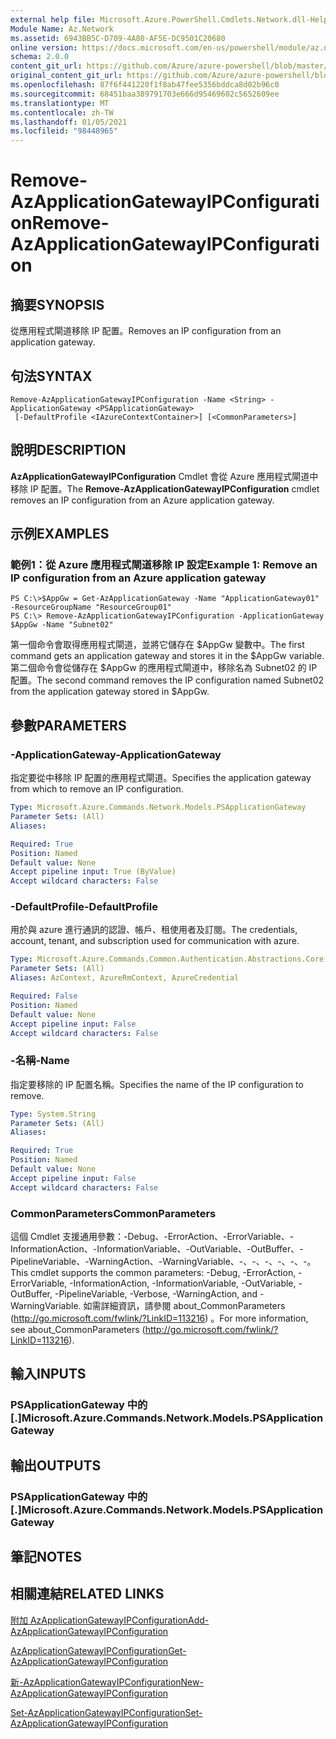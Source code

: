 ```yaml
---
external help file: Microsoft.Azure.PowerShell.Cmdlets.Network.dll-Help.xml
Module Name: Az.Network
ms.assetid: 6943BB5C-D709-4A80-AF5E-DC9501C20680
online version: https://docs.microsoft.com/en-us/powershell/module/az.network/remove-azapplicationgatewayipconfiguration
schema: 2.0.0
content_git_url: https://github.com/Azure/azure-powershell/blob/master/src/Network/Network/help/Remove-AzApplicationGatewayIPConfiguration.md
original_content_git_url: https://github.com/Azure/azure-powershell/blob/master/src/Network/Network/help/Remove-AzApplicationGatewayIPConfiguration.md
ms.openlocfilehash: 87f6f441220f1f8ab47fee5356bddca8d02b96c0
ms.sourcegitcommit: 68451baa389791703e666d95469602c5652609ee
ms.translationtype: MT
ms.contentlocale: zh-TW
ms.lasthandoff: 01/05/2021
ms.locfileid: "98448965"
---
```

# <span data-ttu-id="e2597-101">Remove-AzApplicationGatewayIPConfiguration</span><span class="sxs-lookup"><span data-stu-id="e2597-101">Remove-AzApplicationGatewayIPConfiguration</span></span>

## <span data-ttu-id="e2597-102">摘要</span><span class="sxs-lookup"><span data-stu-id="e2597-102">SYNOPSIS</span></span>
<span data-ttu-id="e2597-103">從應用程式閘道移除 IP 配置。</span><span class="sxs-lookup"><span data-stu-id="e2597-103">Removes an IP configuration from an application gateway.</span></span>

## <span data-ttu-id="e2597-104">句法</span><span class="sxs-lookup"><span data-stu-id="e2597-104">SYNTAX</span></span>

```
Remove-AzApplicationGatewayIPConfiguration -Name <String> -ApplicationGateway <PSApplicationGateway>
 [-DefaultProfile <IAzureContextContainer>] [<CommonParameters>]
```

## <span data-ttu-id="e2597-105">說明</span><span class="sxs-lookup"><span data-stu-id="e2597-105">DESCRIPTION</span></span>
<span data-ttu-id="e2597-106">**AzApplicationGatewayIPConfiguration** Cmdlet 會從 Azure 應用程式閘道中移除 IP 配置。</span><span class="sxs-lookup"><span data-stu-id="e2597-106">The **Remove-AzApplicationGatewayIPConfiguration** cmdlet removes an IP configuration from an Azure application gateway.</span></span>

## <span data-ttu-id="e2597-107">示例</span><span class="sxs-lookup"><span data-stu-id="e2597-107">EXAMPLES</span></span>

### <span data-ttu-id="e2597-108">範例1：從 Azure 應用程式閘道移除 IP 設定</span><span class="sxs-lookup"><span data-stu-id="e2597-108">Example 1: Remove an IP configuration from an Azure application gateway</span></span>
```
PS C:\>$AppGw = Get-AzApplicationGateway -Name "ApplicationGateway01" -ResourceGroupName "ResourceGroup01"
PS C:\> Remove-AzApplicationGatewayIPConfiguration -ApplicationGateway $AppGw -Name "Subnet02"
```

<span data-ttu-id="e2597-109">第一個命令會取得應用程式閘道，並將它儲存在 $AppGw 變數中。</span><span class="sxs-lookup"><span data-stu-id="e2597-109">The first command gets an application gateway and stores it in the $AppGw variable.</span></span>
<span data-ttu-id="e2597-110">第二個命令會從儲存在 $AppGw 的應用程式閘道中，移除名為 Subnet02 的 IP 配置。</span><span class="sxs-lookup"><span data-stu-id="e2597-110">The second command removes the IP configuration named Subnet02 from the application gateway stored in $AppGw.</span></span>

## <span data-ttu-id="e2597-111">參數</span><span class="sxs-lookup"><span data-stu-id="e2597-111">PARAMETERS</span></span>

### <span data-ttu-id="e2597-112">-ApplicationGateway</span><span class="sxs-lookup"><span data-stu-id="e2597-112">-ApplicationGateway</span></span>
<span data-ttu-id="e2597-113">指定要從中移除 IP 配置的應用程式閘道。</span><span class="sxs-lookup"><span data-stu-id="e2597-113">Specifies the application gateway from which to remove an IP configuration.</span></span>

```yaml
Type: Microsoft.Azure.Commands.Network.Models.PSApplicationGateway
Parameter Sets: (All)
Aliases:

Required: True
Position: Named
Default value: None
Accept pipeline input: True (ByValue)
Accept wildcard characters: False
```

### <span data-ttu-id="e2597-114">-DefaultProfile</span><span class="sxs-lookup"><span data-stu-id="e2597-114">-DefaultProfile</span></span>
<span data-ttu-id="e2597-115">用於與 azure 進行通訊的認證、帳戶、租使用者及訂閱。</span><span class="sxs-lookup"><span data-stu-id="e2597-115">The credentials, account, tenant, and subscription used for communication with azure.</span></span>

```yaml
Type: Microsoft.Azure.Commands.Common.Authentication.Abstractions.Core.IAzureContextContainer
Parameter Sets: (All)
Aliases: AzContext, AzureRmContext, AzureCredential

Required: False
Position: Named
Default value: None
Accept pipeline input: False
Accept wildcard characters: False
```

### <span data-ttu-id="e2597-116">-名稱</span><span class="sxs-lookup"><span data-stu-id="e2597-116">-Name</span></span>
<span data-ttu-id="e2597-117">指定要移除的 IP 配置名稱。</span><span class="sxs-lookup"><span data-stu-id="e2597-117">Specifies the name of the IP configuration to remove.</span></span>

```yaml
Type: System.String
Parameter Sets: (All)
Aliases:

Required: True
Position: Named
Default value: None
Accept pipeline input: False
Accept wildcard characters: False
```

### <span data-ttu-id="e2597-118">CommonParameters</span><span class="sxs-lookup"><span data-stu-id="e2597-118">CommonParameters</span></span>
<span data-ttu-id="e2597-119">這個 Cmdlet 支援通用參數：-Debug、-ErrorAction、-ErrorVariable、-InformationAction、-InformationVariable、-OutVariable、-OutBuffer、-PipelineVariable、-WarningAction、-WarningVariable、-、-、-、-、-、-。</span><span class="sxs-lookup"><span data-stu-id="e2597-119">This cmdlet supports the common parameters: -Debug, -ErrorAction, -ErrorVariable, -InformationAction, -InformationVariable, -OutVariable, -OutBuffer, -PipelineVariable, -Verbose, -WarningAction, and -WarningVariable.</span></span> <span data-ttu-id="e2597-120">如需詳細資訊，請參閱 about_CommonParameters (http://go.microsoft.com/fwlink/?LinkID=113216) 。</span><span class="sxs-lookup"><span data-stu-id="e2597-120">For more information, see about_CommonParameters (http://go.microsoft.com/fwlink/?LinkID=113216).</span></span>

## <span data-ttu-id="e2597-121">輸入</span><span class="sxs-lookup"><span data-stu-id="e2597-121">INPUTS</span></span>

### <span data-ttu-id="e2597-122">PSApplicationGateway 中的 [.]</span><span class="sxs-lookup"><span data-stu-id="e2597-122">Microsoft.Azure.Commands.Network.Models.PSApplicationGateway</span></span>

## <span data-ttu-id="e2597-123">輸出</span><span class="sxs-lookup"><span data-stu-id="e2597-123">OUTPUTS</span></span>

### <span data-ttu-id="e2597-124">PSApplicationGateway 中的 [.]</span><span class="sxs-lookup"><span data-stu-id="e2597-124">Microsoft.Azure.Commands.Network.Models.PSApplicationGateway</span></span>

## <span data-ttu-id="e2597-125">筆記</span><span class="sxs-lookup"><span data-stu-id="e2597-125">NOTES</span></span>

## <span data-ttu-id="e2597-126">相關連結</span><span class="sxs-lookup"><span data-stu-id="e2597-126">RELATED LINKS</span></span>

[<span data-ttu-id="e2597-127">附加 AzApplicationGatewayIPConfiguration</span><span class="sxs-lookup"><span data-stu-id="e2597-127">Add-AzApplicationGatewayIPConfiguration</span></span>](./Add-AzApplicationGatewayIPConfiguration.md)

[<span data-ttu-id="e2597-128">AzApplicationGatewayIPConfiguration</span><span class="sxs-lookup"><span data-stu-id="e2597-128">Get-AzApplicationGatewayIPConfiguration</span></span>](./Get-AzApplicationGatewayIPConfiguration.md)

[<span data-ttu-id="e2597-129">新-AzApplicationGatewayIPConfiguration</span><span class="sxs-lookup"><span data-stu-id="e2597-129">New-AzApplicationGatewayIPConfiguration</span></span>](./New-AzApplicationGatewayIPConfiguration.md)

[<span data-ttu-id="e2597-130">Set-AzApplicationGatewayIPConfiguration</span><span class="sxs-lookup"><span data-stu-id="e2597-130">Set-AzApplicationGatewayIPConfiguration</span></span>](./Set-AzApplicationGatewayIPConfiguration.md)



